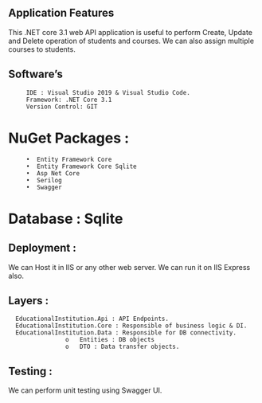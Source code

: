 ## Application Features
This .NET core 3.1 web API application is useful to perform Create, Update and Delete operation of students and courses.
We can also assign multiple courses to students.
## Software’s
         IDE : Visual Studio 2019 & Visual Studio Code.
         Framework: .NET Core 3.1
         Version Control: GIT
         
  # NuGet Packages :
         •	Entity Framework Core 
         •	Entity Framework Core Sqlite
         •	Asp Net Core
         •	Serilog
         •	Swagger
         
  # Database : Sqlite
  
## Deployment : 
We can Host it in IIS or any other web server. We can run it on IIS Express also.

## Layers :
      EducationalInstitution.Api : API Endpoints.
      EducationalInstitution.Core : Responsible of business logic & DI.
      EducationalInstitution.Data : Responsible for DB connectivity.
                    o	Entities : DB objects
                    o	DTO : Data transfer objects.

## Testing :

We can perform unit testing using Swagger UI.


